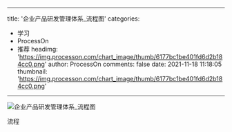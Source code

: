 
---
title: '企业产品研发管理体系_流程图'
categories: 
 - 学习
 - ProcessOn
 - 推荐
headimg: 'https://img.processon.com/chart_image/thumb/6177bc1be401fd6d2b184cc0.png'
author: ProcessOn
comments: false
date: 2021-11-18 11:18:05
thumbnail: 'https://img.processon.com/chart_image/thumb/6177bc1be401fd6d2b184cc0.png'
---

<div>   
<img class="thumb" alt="企业产品研发管理体系_流程图" src="https://img.processon.com/chart_image/thumb/6177bc1be401fd6d2b184cc0.png" referrerpolicy="no-referrer">
<p>流程</p>  
</div>
            